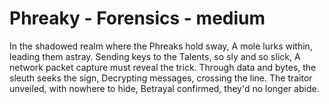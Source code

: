 # Phreaky - Forensics - medium

In the shadowed realm where the Phreaks hold sway,
A mole lurks within, leading them astray.
Sending keys to the Talents, so sly and so slick,
A network packet capture must reveal the trick.
Through data and bytes, the sleuth seeks the sign,
Decrypting messages, crossing the line.
The traitor unveiled, with nowhere to hide,
Betrayal confirmed, they'd no longer abide.

